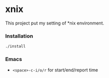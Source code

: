 # xnix

This project put my setting of *nix environment.

### Installation

```zsh
./install
```

### Emacs

- `<space>-c-i/o/r` for start/end/report time
